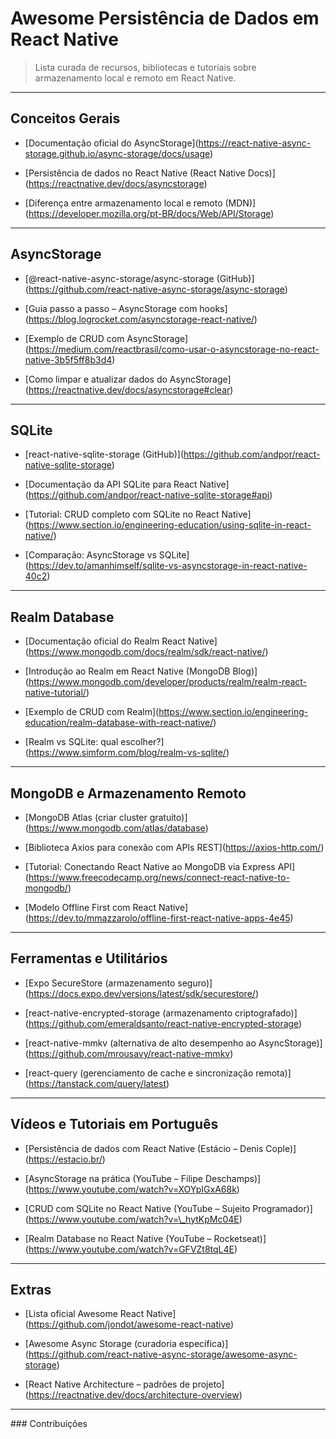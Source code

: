 # Awesome Persistência de Dados em React Native

> Lista curada de recursos, bibliotecas e tutoriais sobre armazenamento local e remoto em React Native.



---



## Conceitos Gerais

- \[Documentação oficial do AsyncStorage](https://react-native-async-storage.github.io/async-storage/docs/usage)

- \[Persistência de dados no React Native (React Native Docs)](https://reactnative.dev/docs/asyncstorage)

- \[Diferença entre armazenamento local e remoto (MDN)](https://developer.mozilla.org/pt-BR/docs/Web/API/Storage)



---



## AsyncStorage

- \[@react-native-async-storage/async-storage (GitHub)](https://github.com/react-native-async-storage/async-storage)

- \[Guia passo a passo – AsyncStorage com hooks](https://blog.logrocket.com/asyncstorage-react-native/)

- \[Exemplo de CRUD com AsyncStorage](https://medium.com/reactbrasil/como-usar-o-asyncstorage-no-react-native-3b5f5ff8b3d4)

- \[Como limpar e atualizar dados do AsyncStorage](https://reactnative.dev/docs/asyncstorage#clear)



---



## SQLite

- \[react-native-sqlite-storage (GitHub)](https://github.com/andpor/react-native-sqlite-storage)

- \[Documentação da API SQLite para React Native](https://github.com/andpor/react-native-sqlite-storage#api)

- \[Tutorial: CRUD completo com SQLite no React Native](https://www.section.io/engineering-education/using-sqlite-in-react-native/)

- \[Comparação: AsyncStorage vs SQLite](https://dev.to/amanhimself/sqlite-vs-asyncstorage-in-react-native-40c2)



---



## Realm Database

- \[Documentação oficial do Realm React Native](https://www.mongodb.com/docs/realm/sdk/react-native/)

- \[Introdução ao Realm em React Native (MongoDB Blog)](https://www.mongodb.com/developer/products/realm/realm-react-native-tutorial/)

- \[Exemplo de CRUD com Realm](https://www.section.io/engineering-education/realm-database-with-react-native/)

- \[Realm vs SQLite: qual escolher?](https://www.simform.com/blog/realm-vs-sqlite/)



---



## MongoDB e Armazenamento Remoto

- \[MongoDB Atlas (criar cluster gratuito)](https://www.mongodb.com/atlas/database)

- \[Biblioteca Axios para conexão com APIs REST](https://axios-http.com/)

- \[Tutorial: Conectando React Native ao MongoDB via Express API](https://www.freecodecamp.org/news/connect-react-native-to-mongodb/)

- \[Modelo Offline First com React Native](https://dev.to/mmazzarolo/offline-first-react-native-apps-4e45)



---



## Ferramentas e Utilitários

- \[Expo SecureStore (armazenamento seguro)](https://docs.expo.dev/versions/latest/sdk/securestore/)

- \[react-native-encrypted-storage (armazenamento criptografado)](https://github.com/emeraldsanto/react-native-encrypted-storage)

- \[react-native-mmkv (alternativa de alto desempenho ao AsyncStorage)](https://github.com/mrousavy/react-native-mmkv)

- \[react-query (gerenciamento de cache e sincronização remota)](https://tanstack.com/query/latest)



---



## Vídeos e Tutoriais em Português

- \[Persistência de dados com React Native (Estácio – Denis Cople)](https://estacio.br/)

- \[AsyncStorage na prática (YouTube – Filipe Deschamps)](https://www.youtube.com/watch?v=XOYpIGxA68k)

- \[CRUD com SQLite no React Native (YouTube – Sujeito Programador)](https://www.youtube.com/watch?v=\_hytKpMc04E)

- \[Realm Database no React Native (YouTube – Rocketseat)](https://www.youtube.com/watch?v=GFVZt8tqL4E)



---



## Extras

- \[Lista oficial Awesome React Native](https://github.com/jondot/awesome-react-native)

- \[Awesome Async Storage (curadoria específica)](https://github.com/react-native-async-storage/awesome-async-storage)

- \[React Native Architecture – padrões de projeto](https://reactnative.dev/docs/architecture-overview)



---



\### Contribuições






